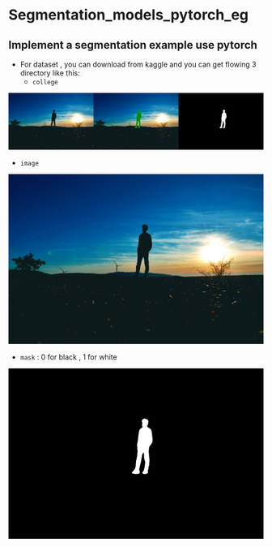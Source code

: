 # Segmentation_models_pytorch_eg
Implement a segmentation example use pytorch 
---
- For dataset , you can download from kaggle and you can get flowing 3 directory like this:
  - `college`
  
 ![college](./img/college.jpg)
  - `image`
  
 ![image](./img/images.png)
 
   - `mask` : 0 for black , 1 for white
  
 ![mask](./img/mask.png)
